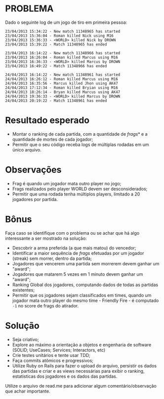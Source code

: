# PROBLEMA
Dado o seguinte log de um jogo de tiro em primeira pessoa:
```
23/04/2013 15:34:22 - New match 11348965 has started
23/04/2013 15:36:04 - Roman killed Nick using M16
23/04/2013 15:36:33 - <WORLD> killed Nick by DROWN
23/04/2013 15:39:22 - Match 11348965 has ended

23/04/2013 16:14:22 - New match 11348966 has started
23/04/2013 16:26:04 - Roman killed Marcus using M16
23/04/2013 16:36:33 - <WORLD> killed Marcus by DROWN
23/04/2013 16:49:22 - Match 11348966 has ended

24/04/2013 16:14:22 - New match 11348961 has started
24/04/2013 16:26:12 - Roman killed Marcus using M16
24/04/2013 16:35:56 - Marcus killed Jhon using AK47
24/04/2013 17:12:34 - Roman killed Bryian using M16
24/04/2013 18:26:14 - Bryan killed Marcus using AK47
24/04/2013 19:36:33 - <WORLD> killed Marcus by DROWN
24/04/2013 20:19:22 - Match 11348961 has ended
```

# Resultado esperado
- Montar o ranking de cada partida, com a quantidade de _frags_* e a quantidade de mortes de cada jogador;
- Permitir que o seu código receba logs de múltiplas rodadas em um único arquivo.

# Observações
- Frag é quando um jogador mata outro player no jogo;
- Frags realizados pelo player WORLD devem ser desconsiderados;
- Permitir que uma rodada tenha múltiplos players, limitado a 20 jogadores por partida.

# Bônus
Faça caso se identifique com o problema ou se achar que há algo interessante a ser mostrado na solução:

- Descobrir a arma preferida (a que mais matou) do vencedor;
- Identificar a maior sequência de _frags_ efetuadas por um jogador (streak) sem morrer, dentro da partida;
- Jogadores que vencerem uma partida sem morrerem devem ganhar um "award";
- Jogadores que matarem 5 vezes em 1 minuto devem ganhar um "award";
- Ranking Global dos jogadores, computando dados de todas as partidas existentes;
- Permitir que os jogadores sejam classificados em times, quando um jogador mata outro player do mesmo time - Friendly Fire - é computado ```-1``` no score de frags do atirador.

# Solução
- Seja criativo;
- Explore ao máximo a orientação a objetos e engenharia de software (SOLID; UseCases; Services; Interactors, etc)
- Crie testes unitários e tente usar TDD; 
- Faça commits atômicos e progressivos;
- Utilize Ruby on Rails para fazer o upload do arquivo, persistir os dados das partidas e criar e as views necessárias para exibir o ranking, estatisticas dos jogadores e os dados das partidas. 

Utilize o arquivo de read.me para adicionar algum comentário/observação que achar importante.
